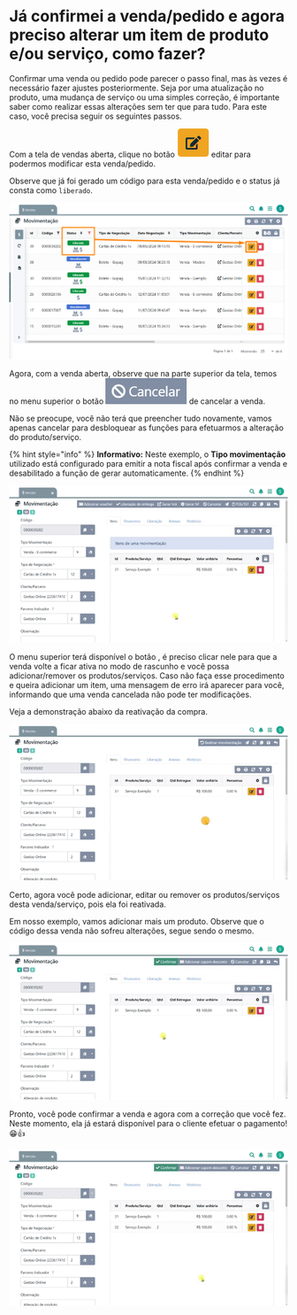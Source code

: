 # Já confirmei a venda/pedido e agora preciso alterar um item de produto e/ou serviço, como fazer?

Confirmar uma venda ou pedido pode parecer o passo final, mas às vezes é necessário fazer ajustes posteriormente. Seja por uma atualização no produto, uma mudança de serviço ou uma simples correção, é importante saber como realizar essas alterações sem ter que para tudo. Para este caso, você precisa seguir os seguintes passos. 

Com a tela de vendas aberta, clique no botão <img src="/erp-v2/assets/funcionalidades/icon_editar_item.png" alt="" data-size="line"> editar para podermos modificar esta venda/pedido. 

Observe que já foi gerado um código para esta venda/pedido e o status já consta como `liberado`.

![](/erp-v2/assets/guia_utilizacao/guia_utilizacao_status_venda.png)

Agora, com a venda aberta, observe que na parte superior da tela, temos no menu superior o botão <img src="/erp-v2/assets/funcionalidades/icon_cancelar_venda.png" alt="" data-size="line"> de cancelar a venda.

Não se preocupe, você não terá que preencher tudo novamente, vamos apenas cancelar para desbloquear as funções para efetuarmos a alteração do produto/serviço.

{% hint style="info" %}
**Informativo:** Neste exemplo, o **Tipo movimentação** utilizado está configurado para emitir a nota fiscal após confirmar a venda e desabilitado a função de gerar automaticamente.
{% endhint %}

![](/erp-v2/assets/guia_utilizacao/guia_utilizacao_venda_btn_menu_superior.gif)

O menu superior terá disponível o botão <img src="/erp-v2/assets/funcionalidades/icon_reativar_movimentacao.png" alt="" data-size="line">, é preciso clicar nele para que a venda volte a ficar ativa no modo de rascunho e você possa adicionar/remover os produtos/serviços. Caso não faça esse procedimento e queira adicionar um item, uma mensagem de erro irá aparecer para você, informando que uma venda cancelada não pode ter modificações.

Veja a demonstração abaixo da reativação da compra.

![](/erp-v2/assets/guia_utilizacao/guia_utilizacao_venda_btn_reativar_movimentacao.gif)

Certo, agora você pode adicionar, editar ou remover os produtos/serviços desta venda/serviço, pois ela foi reativada. 

Em nosso exemplo, vamos adicionar mais um produto. Observe que o código dessa venda não sofreu alterações, segue sendo o mesmo.

![](/erp-v2/assets/guia_utilizacao/guia_utilizacao_venda_add_itens.gif)

Pronto, você pode confirmar a venda e agora com a correção que você fez. Neste momento, ela já estará disponível para o cliente efetuar o pagamento! 😁👍

![](/erp-v2/assets/guia_utilizacao/guia_utilizacao_venda_salvando_venda.gif)